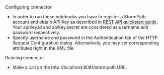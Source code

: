 Configuring connector

- In order to run these notebooks you have to register a StormPath account and obtain API Key as described in [REST API quickstart guide](http://docs.stormpath.com/rest/quickstart/). Your apiKey.id and apiKey.secret are considered as username and password respectively.
- Specify username and password in the Authentication tab of the HTTP Request Configuration dialog. Alternatively, you may set corresponding attributes right in the XML file.

Running connector

- Make a call on the http://localhost:8081/stormpath URL.